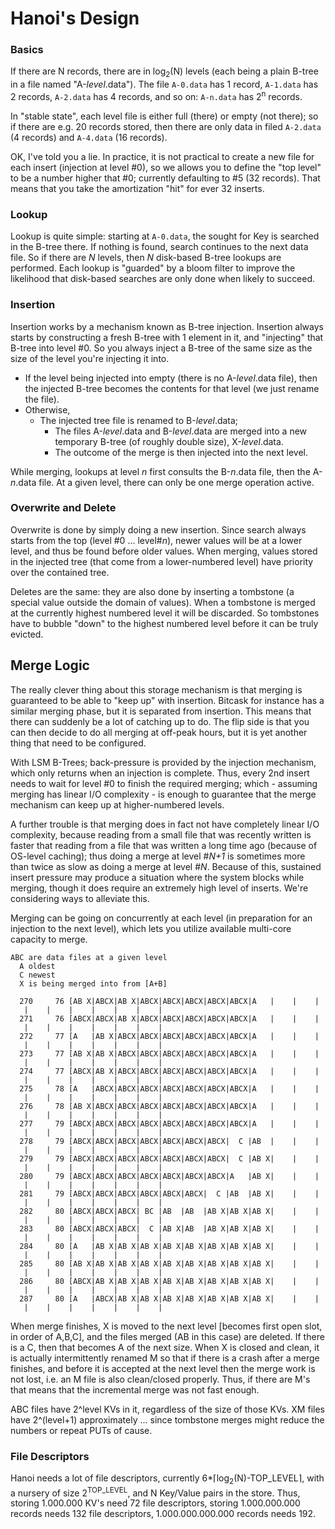 # Hanoi's Design

### Basics
If there are N records, there are in log<sub>2</sub>(N)  levels (each being a plain B-tree in a file named "A-*level*.data").  The file `A-0.data` has 1 record, `A-1.data` has 2 records, `A-2.data` has 4 records, and so on: `A-n.data` has 2<sup>n</sup> records.

In "stable state", each level file is either full (there) or empty (not there); so if there are e.g. 20 records stored, then there are only data in filed `A-2.data` (4 records) and `A-4.data` (16 records).

OK, I've told you a lie.  In practice, it is not practical to create a new file for each insert (injection at level #0), so we allows you to define the "top level" to be a number higher that #0; currently defaulting to #5 (32 records).  That means that you take the amortization "hit" for ever 32 inserts.

### Lookup
Lookup is quite simple: starting at `A-0.data`, the sought for Key is searched in the B-tree there.  If nothing is found, search continues to the next data file.  So if there are *N* levels, then *N* disk-based B-tree lookups are performed.  Each lookup is "guarded" by a bloom filter to improve the likelihood that disk-based searches are only done when likely to succeed.

### Insertion
Insertion works by a mechanism known as B-tree injection.  Insertion always starts by constructing a fresh B-tree with 1 element in it, and "injecting" that B-tree into level #0.  So you always inject a B-tree of the same size as the size of the level you're injecting it into.

- If the level being injected into empty (there is no A-*level*.data file), then the injected B-tree becomes the contents for that level (we just rename the file).
- Otherwise,
    - The injected tree file is renamed to B-*level*.data;
        - The files A-*level*.data and B-*level*.data are merged into a new temporary B-tree (of roughly double size), X-*level*.data.
        - The outcome of the merge is then injected into the next level.

While merging, lookups at level *n* first consults the B-*n*.data file, then the A-*n*.data file.  At a given level, there can only be one merge operation active.

### Overwrite and Delete
Overwrite is done by simply doing a new insertion.  Since search always starts from the top (level #0 ... level#*n*), newer values will be at a lower level, and thus be found before older values.  When merging, values stored in the injected tree (that come from a lower-numbered level) have priority over the contained tree.

Deletes are the same: they are also done by inserting a tombstone (a special value outside the domain of values).  When a tombstone is merged at the currently highest numbered level it will be discarded.  So tombstones have to bubble "down" to the highest numbered level before it can be truly evicted.


## Merge Logic
The really clever thing about this storage mechanism is that merging is guaranteed to be able to "keep up" with insertion.   Bitcask for instance has a similar merging phase, but it is separated from insertion.  This means that there can suddenly be a lot of catching up to do.  The flip side is that you can then decide to do all merging at off-peak hours, but it is yet another thing that need to be configured.

With LSM B-Trees; back-pressure is provided by the injection mechanism, which only returns when an injection is complete.  Thus, every 2nd insert needs to wait for level #0 to finish the required merging; which - assuming merging has linear I/O complexity - is enough to guarantee that the merge mechanism can keep up at higher-numbered levels.

A further trouble is that merging does in fact not have completely linear I/O complexity, because reading from a small file that was recently written is faster that reading from a file that was written a long time ago (because of OS-level caching); thus doing a merge at level #*N+1*  is sometimes more than twice as slow as doing a merge at level #*N*.  Because of this, sustained insert pressure may produce a situation where the system blocks while merging, though it does require an extremely high level of inserts.  We're considering ways to alleviate this.

Merging can be going on concurrently at each level (in preparation for an injection to the next level), which lets you utilize available multi-core capacity to merge.


```
ABC are data files at a given level
  A oldest
  C newest
  X is being merged into from [A+B]

  270     76 [AB X|ABCX|AB X|ABCX|ABCX|ABCX|ABCX|ABCX|A   |    |    |    |    |    |    |    |    |    |
  271     76 [ABCX|ABCX|AB X|ABCX|ABCX|ABCX|ABCX|ABCX|A   |    |    |    |    |    |    |    |    |    |
  272     77 [A   |AB X|ABCX|ABCX|ABCX|ABCX|ABCX|ABCX|A   |    |    |    |    |    |    |    |    |    |
  273     77 [AB X|AB X|ABCX|ABCX|ABCX|ABCX|ABCX|ABCX|A   |    |    |    |    |    |    |    |    |    |
  274     77 [ABCX|AB X|ABCX|ABCX|ABCX|ABCX|ABCX|ABCX|A   |    |    |    |    |    |    |    |    |    |
  275     78 [A   |ABCX|ABCX|ABCX|ABCX|ABCX|ABCX|ABCX|A   |    |    |    |    |    |    |    |    |    |
  276     78 [AB X|ABCX|ABCX|ABCX|ABCX|ABCX|ABCX|ABCX|A   |    |    |    |    |    |    |    |    |    |
  277     79 [ABCX|ABCX|ABCX|ABCX|ABCX|ABCX|ABCX|ABCX|A   |    |    |    |    |    |    |    |    |    |
  278     79 [ABCX|ABCX|ABCX|ABCX|ABCX|ABCX|ABCX|  C |AB  |    |    |    |    |    |    |    |    |    |
  279     79 [ABCX|ABCX|ABCX|ABCX|ABCX|ABCX|ABCX|  C |AB X|    |    |    |    |    |    |    |    |    |
  280     79 [ABCX|ABCX|ABCX|ABCX|ABCX|ABCX|ABCX|A   |AB X|    |    |    |    |    |    |    |    |    |
  281     79 [ABCX|ABCX|ABCX|ABCX|ABCX|ABCX|  C |AB  |AB X|    |    |    |    |    |    |    |    |    |
  282     80 [ABCX|ABCX|ABCX| BC |AB  |AB  |AB X|AB X|AB X|    |    |    |    |    |    |    |    |    |
  283     80 [ABCX|ABCX|ABCX|  C |AB X|AB  |AB X|AB X|AB X|    |    |    |    |    |    |    |    |    |
  284     80 [A   |AB X|AB X|AB X|AB X|AB X|AB X|AB X|AB X|    |    |    |    |    |    |    |    |    |
  285     80 [AB X|AB X|AB X|AB X|AB X|AB X|AB X|AB X|AB X|    |    |    |    |    |    |    |    |    |
  286     80 [ABCX|AB X|AB X|AB X|AB X|AB X|AB X|AB X|AB X|    |    |    |    |    |    |    |    |    |
  287     80 [A   |ABCX|AB X|AB X|AB X|AB X|AB X|AB X|AB X|    |    |    |    |    |    |    |    |    |
```


When merge finishes, X is moved to the next level [becomes first open slot, in order of A,B,C], and the files merged (AB in this case) are deleted. If there is a C, then that becomes A of the next size.
When X is closed and clean, it is actually intermittently renamed M so that if there is a crash after a merge finishes, and before it is accepted at the next level then the merge work is not lost, i.e. an M file is also clean/closed properly. Thus, if there are M's that means that the incremental merge was not fast enough.

ABC files have 2^level KVs in it, regardless of the size of those KVs. XM files have 2^(level+1) approximately ... since tombstone merges might reduce the numbers or repeat PUTs of cause.

### File Descriptors
Hanoi needs a lot of file descriptors, currently   6*⌈log<sub>2</sub>(N)-TOP_LEVEL⌉, with a nursery of size 2<sup>TOP_LEVEL</sup>, and N Key/Value pairs in the store.   Thus, storing 1.000.000 KV's need 72 file descriptors, storing 1.000.000.000 records needs 132 file descriptors, 1.000.000.000.000 records needs 192.

